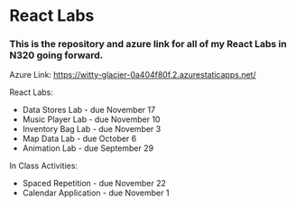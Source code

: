 # React Labs

### This is the repository and azure link for all of my React Labs in N320 going forward.

Azure Link: https://witty-glacier-0a404f80f.2.azurestaticapps.net/

React Labs: 
* Data Stores Lab - due November 17
* Music Player Lab - due November 10
* Inventory Bag Lab - due November 3
* Map Data Lab - due October 6
* Animation Lab - due September 29

In Class Activities:
* Spaced Repetition - due November 22
* Calendar Application - due November 1
